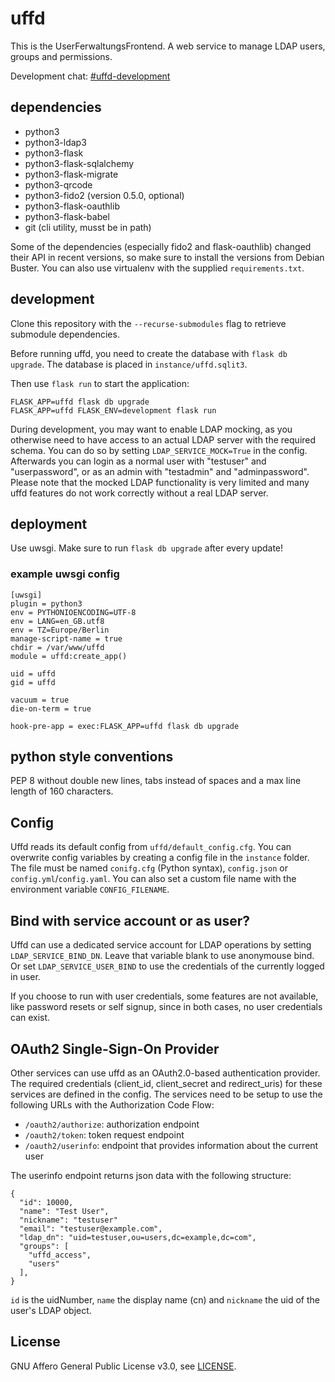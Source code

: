 # uffd

This is the UserFerwaltungsFrontend.
A web service to manage LDAP users, groups and permissions.

Development chat: [#uffd-development](https://rocket.events.ccc.de/channel/uffd-development)

## dependencies
- python3
- python3-ldap3
- python3-flask
- python3-flask-sqlalchemy
- python3-flask-migrate
- python3-qrcode
- python3-fido2 (version 0.5.0, optional)
- python3-flask-oauthlib
- python3-flask-babel
- git (cli utility, musst be in path)

Some of the dependencies (especially fido2 and flask-oauthlib) changed their API in recent versions, so make sure to install the versions from Debian Buster.
You can also use virtualenv with the supplied `requirements.txt`.

## development

Clone this repository with the `--recurse-submodules` flag to retrieve submodule dependencies.

Before running uffd, you need to create the database with `flask db upgrade`. The database is placed in
`instance/uffd.sqlit3`.

Then use `flask run` to start the application:

```
FLASK_APP=uffd flask db upgrade
FLASK_APP=uffd FLASK_ENV=development flask run
```

During development, you may want to enable LDAP mocking, as you otherwise need to have access to an actual LDAP server with the required schema.
You can do so by setting `LDAP_SERVICE_MOCK=True` in the config.
Afterwards you can login as a normal user with "testuser" and "userpassword", or as an admin with "testadmin" and "adminpassword".
Please note that the mocked LDAP functionality is very limited and many uffd features do not work correctly without a real LDAP server.

## deployment

Use uwsgi. Make sure to run `flask db upgrade` after every update!

### example uwsgi config

```
[uwsgi]
plugin = python3
env = PYTHONIOENCODING=UTF-8
env = LANG=en_GB.utf8
env = TZ=Europe/Berlin
manage-script-name = true
chdir = /var/www/uffd
module = uffd:create_app()

uid = uffd
gid = uffd

vacuum = true
die-on-term = true

hook-pre-app = exec:FLASK_APP=uffd flask db upgrade
```

## python style conventions

PEP 8 without double new lines, tabs instead of spaces and a max line length of 160 characters.

## Config

Uffd reads its default config from `uffd/default_config.cfg`.
You can overwrite config variables by creating a config file in the `instance` folder.
The file must be named `conifg.cfg` (Python syntax), `config.json` or `config.yml`/`config.yaml`.
You can also set a custom file name with the environment variable `CONFIG_FILENAME`.

## Bind with service account or as user?

Uffd can use a dedicated service account for LDAP operations by setting `LDAP_SERVICE_BIND_DN`.
Leave that variable blank to use anonymouse bind.
Or set `LDAP_SERVICE_USER_BIND` to use the credentials of the currently logged in user.

If you choose to run with user credentials, some features are not available, like password resets
or self signup, since in both cases, no user credentials can exist. 

## OAuth2 Single-Sign-On Provider

Other services can use uffd as an OAuth2.0-based authentication provider.
The required credentials (client_id, client_secret and redirect_uris) for these services are defined in the config.
The services need to be setup to use the following URLs with the Authorization Code Flow:

* `/oauth2/authorize`: authorization endpoint
* `/oauth2/token`: token request endpoint
* `/oauth2/userinfo`: endpoint that provides information about the current user

The userinfo endpoint returns json data with the following structure:

```
{
  "id": 10000,
  "name": "Test User",
  "nickname": "testuser"
  "email": "testuser@example.com",
  "ldap_dn": "uid=testuser,ou=users,dc=example,dc=com",
  "groups": [
    "uffd_access",
    "users"
  ],
}
```

`id` is the uidNumber, `name` the display name (cn) and `nickname` the uid of the user's LDAP object.

## License

GNU Affero General Public License v3.0, see [LICENSE](LICENSE).
